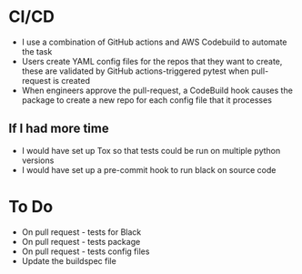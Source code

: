 # CI/CD
- I use a combination of GitHub actions and AWS Codebuild to automate the task
- Users create YAML config files for the repos that they want to create, these are validated by GitHub actions-triggered pytest when pull-request is created 
- When engineers approve the pull-request, a CodeBuild hook causes the package to create a new repo for each config file that it processes

## If I had more time
- I would have set up Tox so that tests could be run on multiple python versions
- I would have set up a pre-commit hook to run black on source code

# To Do
- On pull request - tests for Black
- On pull request - tests package
- On pull request - tests config files
- Update the buildspec file

